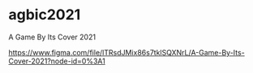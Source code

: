 # agbic2021
A Game By Its Cover 2021

https://www.figma.com/file/lTRsdJMix86s7tklSQXNrL/A-Game-By-Its-Cover-2021?node-id=0%3A1
